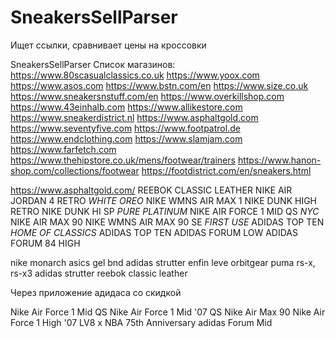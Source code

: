 # SneakersSellParser
Ищет ссылки, сравнивает цены на кроссовки

SneakersSellParser
Список магазинов:
https://www.80scasualclassics.co.uk
https://www.yoox.com
https://www.asos.com
https://www.bstn.com/en
https://www.size.co.uk
https://www.sneakersnstuff.com/en
https://www.overkillshop.com
https://www.43einhalb.com
https://www.allikestore.com
https://www.sneakerdistrict.nl
https://www.asphaltgold.com
https://www.seventyfive.com
https://www.footpatrol.de
https://www.endclothing.com
https://www.slamjam.com
https://www.farfetch.com
https://www.thehipstore.co.uk/mens/footwear/trainers
https://www.hanon-shop.com/collections/footwear
https://footdistrict.com/en/sneakers.html

https://www.asphaltgold.com/
REEBOK CLASSIC LEATHER
NIKE AIR JORDAN 4 RETRO *WHITE OREO*
NIKE WMNS AIR MAX 1
NIKE DUNK HIGH RETRO
NIKE DUNK HI SP *PURE PLATINUM*
NIKE AIR FORCE 1 MID QS *NYC*
NIKE AIR MAX 90
NIKE WMNS AIR MAX 90 SE *FIRST USE*
ADIDAS TOP TEN *HOME OF CLASSICS*
ADIDAS TOP TEN
ADIDAS FORUM LOW
ADIDAS FORUM 84 HIGH

nike monarch
asics gel bnd
adidas strutter
enfin leve
orbitgear
puma rs-x, rs-x3
adidas strutter
reebok classic leather

Через приложение адидаса со скидкой

Nike Air Force 1 Mid QS
Nike Air Force 1 Mid '07 QS
Nike Air Max 90
Nike Air Force 1 High '07 LV8 x NBA 75th Anniversary
adidas Forum Mid
